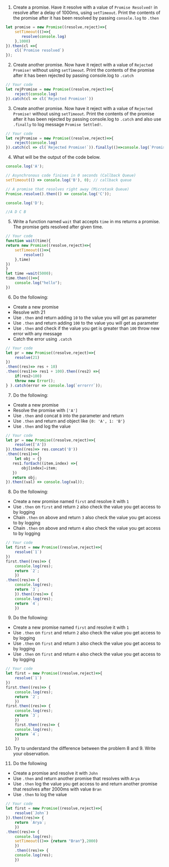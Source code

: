 1. Create a promise. Have it resolve with a value of `Promise Resolved!` in resolve after a delay of 1000ms, using `setTimeout`. Print the contents of the promise after it has been resolved by passing `console.log` to `.then`

```js
let promise = new Promise((resolve,reject)=>{
    setTimeout(()=>{
       resolve(console.log)
    },1000)
}).then(cl =>{
    cl(`Promise resolved`)
});
```

2. Create another promise. Now have it reject with a value of `Rejected Promise!` without using `setTimeout`. Print the contents of the promise after it has been rejected by passing console.log to `.catch`

```js
// Your code
let rejPromise = new Promise((resolve,reject)=>{
    reject(console.log)
}).catch(cl => cl(`Rejected Promise!`))
```

3. Create another promise. Now have it reject with a value of `Rejected Promise!` without using `setTimeout`. Print the contents of the promise after it has been rejected by passing console.log to `.catch` and also use `.finally` to log message `Promise Settled!`.

```js
// Your code
let rejPromise = new Promise((resolve,reject)=>{
    reject(console.log)
}).catch(cl => cl(`Rejected Promise!`)).finally(()=>console.log(`Promise Settled!`));
```

4. What will be the output of the code below.

```js
console.log('A');

// Asynchronous code finises in 0 seconds (Callback Queue)
setTimeout(() => console.log('B'), 0); // callback queue

// A promise that resolves right away (Microtask Queue)
Promise.resolve().then(() => console.log('C'));

console.log('D');

//A D C B
```

5. Write a function named `wait` that accepts `time` in ms returns a promise. The promise gets resolved after given time.

```js
// Your code
function wait(time){
return new Promise((resolve,reject)=>{
    setTimeout(()=>{
        resolve()
    },time)
})
}
let time =wait(5000); 
time.then(()=>{
    console.log("hello");
})
```

6. Do the following:

- Create a new promise
- Resolve with 21
- Use `.then` and return adding `10` to the value you will get as parameter
- Use `.then` and return adding `100` to the value you will get as parameter
- Use `.then` and check if the value you get is greater than `100` throw new error with any message
- Catch the error using `.catch`

```js
// Your code
let pr = new Promise((resolve,reject)=>{
    resolve(21)
})
.then((res)=> res + 10)
.then((res1)=> res1 + 100).then((res2) =>{
    if(res2>100)
    throw new Error();
} ).catch(error => console.log(`errorrr`));
```

7. Do the following:

- Create a new promise
- Resolve the promise with `['A']`
- Use `.then` and concat `B` into the parameter and return
- Use `.then` and return and object like `{0: 'A', 1: 'B'}`
- Use `.then` and log the value

```js
// Your code
let pr = new Promise((resolve,reject)=>{
    resolve(['A'])
}).then((res)=> res.concat('B'))
.then((res1)=>{
    let obj = {} 
   res1.forEach((item,index) =>{
       obj[index]=item;
   })
   return obj;
}).then((val) => console.log(val));
```

8. Do the following:

- Create a new promise named `first` and resolve it with `1`
- Use `.then` on `first` and return `2` also check the value you get access to by logging
- Chain `.then` on above and return `3` also check the value you get access to by logging
- Chain `.then` on above and return `4` also check the value you get access to by logging

```js
// Your code
let first = new Promise((resolve,reject)=>{
    resolve(`1`)
})
first.then((res)=> {
    console.log(res);
    return `2`;
    })
.then((res)=> {
    console.log(res);
    return `3`;
    }).then((res)=> {
    console.log(res);
    return `4`;
    })
```

9. Do the following:

- Create a new promise named `first` and resolve it with `1`
- Use `.then` on `first` and return `2` also check the value you get access to by logging
- Use `.then` on `first` and return `3` also check the value you get access to by logging
- Use `.then` on `first` and return `4` also check the value you get access to by logging

```js
// Your code
let first = new Promise((resolve,reject)=>{
    resolve(`1`)
})
first.then((res)=> {
    console.log(res);
    return `2`;
    })
first.then((res)=> {
    console.log(res);
    return `3`;
    })
    first.then((res)=> {
    console.log(res);
    return `4`;
    })
```

10. Try to understand the difference between the problem 8 and 9. Write your observation.

11. Do the following

- Create a promise and resolve it with `John`
- Use `.then` and return another promise that resolves with `Arya`
- Use `.then` log the value you get access to and return another promise that resolves after 2000ms with value `Bran`
- Use `.then` to log the value

```js
// Your code
let first = new Promise((resolve,reject)=>{
    resolve(`John`)
}).then((res)=> {
    return `Arya`;
    })
.then((res)=> {
    console.log(res);
    setTimeout(()=> {return "Bran"},2000)
    })
    .then((res)=> {
    console.log(res);
    })
```
